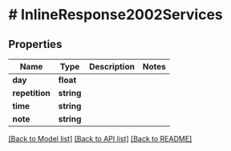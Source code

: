 # # InlineResponse2002Services

## Properties

Name | Type | Description | Notes
------------ | ------------- | ------------- | -------------
**day** | **float** |  |
**repetition** | **string** |  |
**time** | **string** |  |
**note** | **string** |  |

[[Back to Model list]](../../README.md#models) [[Back to API list]](../../README.md#endpoints) [[Back to README]](../../README.md)
